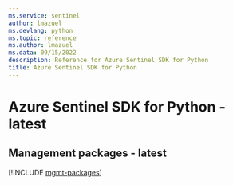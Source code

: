 ```yaml
---
ms.service: sentinel
author: lmazuel
ms.devlang: python
ms.topic: reference
ms.author: lmazuel
ms.data: 09/15/2022
description: Reference for Azure Sentinel SDK for Python
title: Azure Sentinel SDK for Python
---
```

# Azure Sentinel SDK for Python - latest

## Management packages - latest
[!INCLUDE [mgmt-packages](sentinel-mgmt-index.md)]